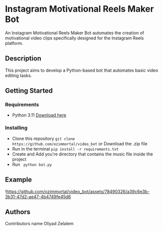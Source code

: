 # Instagram Motivational Reels Maker Bot

An Instagram Motivational Reels Maker Bot automates the creation of motivational video clips specifically designed for the Instagram Reels platform.

## Description

This project aims to develop a Python-based bot that automates basic video editing tasks.

## Getting Started

### Requirements
  * Python 3.11 [Download here](https://www.python.org/downloads/release/python-3119/)
  
### Installing
   * Clone this repository
      ``` git clone https://github.com/ozimmortal/video_bot ``` or Download the .zip file 
  * Run in the terminal
      ``` pip install -r requirements.txt ```
  * Create and Add you're directory that contains the music file inside the project
  * Run
       ``` python bot.py```

## Example
!https://github.com/ozimmortal/video_bot/assets/78490326/a39c6e3b-3b31-47d2-ae47-4b4749fe45d6
## Authors
Contributors name
  Oliyad Zelalem





